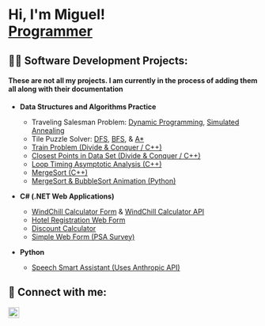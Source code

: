 <h1>Hi, I'm Miguel! <br/><a href="https://github.com/Mluna111">Programmer</a></h1>

<h2>👨‍💻 Software Development Projects:</h2>

<h4>These are not all my projects. I am currently in the process of adding them all along with their documentation</h4>

- <b>Data Structures and Algorithms Practice</b>
  - Traveling Salesman Problem: [Dynamic Programming](https://github.com/Mluna111/Traveling-Salesman-Problem-Dynamic-Programming-), [Simulated Annealing](https://github.com/Mluna111/Traveling-Salesman-Problem-Simulated-Annealing)
  - Tile Puzzle Solver: [DFS](https://github.com/Mluna111/Tile-Puzzle-Solver-DFS), [BFS](https://github.com/Mluna111/Tile-Puzzle-Solver-BFS), & [A*](https://github.com/Mluna111/Tile-Puzzle-Solver-A-Star)
  - [Train Problem (Divide & Conquer / C++)](https://github.com/Mluna111/Train-Problem-Divide-and-Conquer)
  - [Closest Points in Data Set (Divide & Conquer / C++)](https://github.com/Mluna111/Closest-Points-Devide-and-Conquer-)
  - [Loop Timing Asymptotic Analysis (C++)](https://github.com/Mluna111/Timing-Loops-Asymptotic-Analysis-)
  - [MergeSort (C++)](https://github.com/Mluna111/MergeSort)
  - [MergeSort & BubbleSort Animation (Python)](https://github.com/Mluna111/Sorting-Algorithms-Animated)

- <b>C# (.NET Web Applications)</b>
  - [WindChill Calculator Form](https://github.com/Mluna111/WindChill-Calculator-Form) & [WindChill Calculator API](https://github.com/Mluna111/WindChill-Calculator-API)
  - [Hotel Registration Web Form](https://github.com/Mluna111/Hotel-Reservations-Form)
  - [Discount Calculator](https://github.com/Mluna111/Discount-Calcuator)
  - [Simple Web Form (PSA Survey)](https://github.com/Mluna111/PSCA-Annual-Sruvey)

- <b>Python</b>
  - [Speech Smart Assistant (Uses Anthropic API)](https://github.com/Mluna111/Speech-Smart-Assistant-Claude)

<h2> 🤳 Connect with me:</h2>

[<img align="left" alt="JoshMadakor | LinkedIn" width="22px" src="https://cdn.jsdelivr.net/npm/simple-icons@v3/icons/linkedin.svg" />][linkedin]

[linkedin]: https://www.linkedin.com/in/miguel-luna-aa0987261/

<!--
**joshmadakor1/joshmadakor1** is a ✨ _special_ ✨ repository because its `README.md` (this file) appears on your GitHub profile.

Here are some ideas to get you started:

- 🔭 I’m currently working on ...
- 🌱 I’m currently learning ...
- 👯 I’m looking to collaborate on ...
- 🤔 I’m looking for help with ...
- 💬 Ask me about ...
- 📫 How to reach me: ...
- 😄 Pronouns: ...
- ⚡ Fun fact: ...
-->
